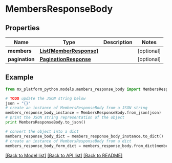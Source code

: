 # MembersResponseBody


## Properties
Name | Type | Description | Notes
------------ | ------------- | ------------- | -------------
**members** | [**List[MemberResponse]**](MemberResponse.md) |  | [optional] 
**pagination** | [**PaginationResponse**](PaginationResponse.md) |  | [optional] 

## Example

```python
from mx_platform_python.models.members_response_body import MembersResponseBody

# TODO update the JSON string below
json = "{}"
# create an instance of MembersResponseBody from a JSON string
members_response_body_instance = MembersResponseBody.from_json(json)
# print the JSON string representation of the object
print MembersResponseBody.to_json()

# convert the object into a dict
members_response_body_dict = members_response_body_instance.to_dict()
# create an instance of MembersResponseBody from a dict
members_response_body_form_dict = members_response_body.from_dict(members_response_body_dict)
```
[[Back to Model list]](../README.md#documentation-for-models) [[Back to API list]](../README.md#documentation-for-api-endpoints) [[Back to README]](../README.md)


